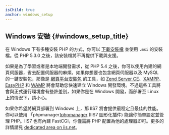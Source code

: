 ```yaml
---
isChild: true
anchor: windows_setup
---
```


## Windows 安裝 {#windows_setup_title}

在 Windows 下有多種安裝 PHP 的方式，你可以 [下載安裝檔][php-downloads] 並使用 `.msi` 的安裝檔。從 PHP 5.3.0 之後，該安裝檔將不再提供下載與支援。

如果是為了學習或者是本地端開發需求，從 PHP 5.4 之後，你可以使用內建的網頁伺服器，省去配置伺服器的麻煩。如果你想要也包含網頁伺服器以及 MySQL 的一鍵安裝包，那像是 [網頁平台安裝包][wpi] 的工具，如 [Zend Server CE][zsce]、[XAMPP][xampp]、[EasyPHP][easyphp] 和 [WAMP][wamp] 將會幫助您快速建立 Windows 開發環境。不過這些工具將會與正式運行環境會有些許差別，如果你是在 Windows 開發，而部署至 Linux 上的情況下，請小心。

如果你希望將網頁部署到 Windows 上，那 IIS7 將會提供最穩定且最佳的性能。你可以使用 「phpmanager][phpmanager] (IIS7 圖形化插件) 能讓你簡單設定並管理 PHP。IIS7 也有內建 FastCGI，你僅需將 PHP 配置為他的處理器即可。更多的詳情請見 [dedicated area on iis.net][php-iis]。

[php-downloads]: http://windows.php.net
[phpmanager]: http://phpmanager.codeplex.com/
[wpi]: http://www.microsoft.com/web/downloads/platform.aspx
[zsce]: http://www.zend.com/en/products/server-ce/
[xampp]: http://www.apachefriends.org/en/xampp.html
[easyphp]: http://www.easyphp.org/
[wamp]: http://www.wampserver.com/
[php-iis]: http://php.iis.net/
